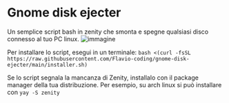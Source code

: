 # Gnome disk ejecter
Un semplice script bash in zenity che smonta e spegne qualsiasi disco connesso al tuo PC linux.
![immagine](https://github.com/user-attachments/assets/906400eb-3f43-403f-838c-47f317f2daec)

Per installare lo script, esegui in un terminale:
`bash <(curl -fsSL https://raw.githubusercontent.com/Flavio-coding/gnome-disk-ejecter/main/installer.sh)`

Se lo script segnala la mancanza di Zenity, installalo con il package manager della tua distribuzione.
Per esempio, su arch linux si può installare con `yay -S zenity`
